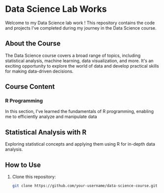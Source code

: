 # Data Science Lab Works 

Welcome to my Data Science lab work ! This repository contains the code and projects I've completed during my journey in the Data Science course.

## About the Course

The Data Science course covers a broad range of topics, including statistical analysis, machine learning, data visualization, and more. It's an exciting opportunity to explore the world of data and develop practical skills for making data-driven decisions.

## Course Content

### R Programming

In this section, I've learned the fundamentals of R programming, enabling me to efficiently analyze and manipulate data


## Statistical Analysis with R

Exploring statistical concepts and applying them using R for in-depth data analysis.


## How to Use

1. Clone this repository:

   ```bash
   git clone https://github.com/your-username/data-science-course.git
